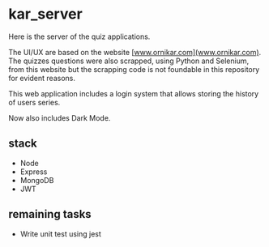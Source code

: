 # kar_server

Here is the server of the quiz applications.

The UI/UX are based on the website [www.ornikar.com](www.ornikar.com).
The quizzes questions were also scrapped, using Python and Selenium, from this website but the scrapping code is not foundable in this repository for evident reasons.

This web application includes a login system that allows storing the history of users series.

Now also includes Dark Mode.

## stack

- Node
- Express
- MongoDB
- JWT

## remaining tasks

- Write unit test using jest
